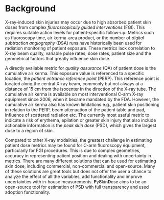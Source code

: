 # Background

X-ray-induced skin injuries may occur due to high absorbed patient skin doses from complex 
_fluoroscopically guided interventions_ (FGI). This requires suitable action levels for patient-specific 
follow-up. Metrics such as fluoroscopy time, air kerma-area product, or the number of _digital 
subtraction angiography_ (DSA) runs have historically been used for radiation monitoring of patient 
exposure. These metrics lack correlation to X-ray beam quality, variable pulse rates, dose rates, 
patient size and the geometrical factors that greatly influence skin dose.

A directly available metric for _quality assurance_ (QA) of patient dose is the cumulative air kerma. 
This exposure value is referenced to a specific location, the _patient entrance reference point_ 
(PERP). This reference point is located along the central X-ray beam, commonly but not always at a 
distance of 15 cm from the isocenter in the direction of the X-ray tube. The cumulative air kerma 
is available on most interventional C-arm X-ray equipment since 2006, when it became mandated by the 
FDA. However, the cumulative air kerma also has known limitations e.g., patient skin positioning in 
relation to the PERP, beam attenuation of the patient table and pad, influence of scattered radiation 
etc. The currently most useful metric to indicate a risk of erythema, epilation or greater skin injury 
that also include actionable information is the _peak skin dose_ (PSD), which gives the largest dose to 
a region of skin.

Compared to other X-ray modalities, the greatest challenge in estimating patient dose metrics may be 
found for C-arm fluoroscopy equipment, particularly for FGI procedures. This is due to complex 
geometries, accuracy in representing patient position and dealing with uncertainty in metrics. There 
are many different solutions that can be used for estimating skin dose, including commercial, 
non-commercial and open-source. Many of these solutions are great tools but does not offer the user 
a chance to analyze the effect of all the variables, add functionality and improve uncertainties with 
in-house measurements. **P**y**S**kin**D**ose aims to be an open-source tool for estimation of PSD 
with full transparency and used adoption functionality.